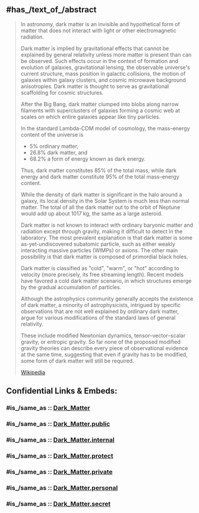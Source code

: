 


## #has_/text_of_/abstract 

> In astronomy, dark matter is an invisible and hypothetical form of matter 
> that does not interact with light or other electromagnetic radiation. 
> 
> Dark matter is implied by gravitational effects that cannot be explained by general relativity 
> unless more matter is present than can be observed. 
> Such effects occur in the context of formation and evolution of galaxies, gravitational lensing, 
> the observable universe's current structure, mass position in galactic collisions, 
> the motion of galaxies within galaxy clusters, and cosmic microwave background anisotropies. 
> Dark matter is thought to serve as gravitational scaffolding for cosmic structures.
>
> After the Big Bang, dark matter clumped into blobs along narrow filaments 
> with superclusters of galaxies forming a cosmic web 
> at scales on which entire galaxies appear like tiny particles.
>
> In the standard Lambda-CDM model of cosmology, the mass–energy content of the universe is 
> - 5% ordinary matter, 
> - 26.8% dark matter, and 
> - 68.2% a form of energy known as dark energy. 
> 
> Thus, dark matter constitutes 85% of the total mass, 
> while dark energy and dark matter constitute 95% of the total mass–energy content. 
> 
> While the density of dark matter is significant in the halo around a galaxy, 
> its local density in the Solar System is much less than normal matter. 
> The total of all the dark matter out to the orbit of Neptune 
> would add up about 1017 kg, the same as a large asteroid.
>
> Dark matter is not known to interact with ordinary baryonic matter and radiation except through gravity, 
> making it difficult to detect in the laboratory. 
> The most prevalent explanation is that dark matter is some as-yet-undiscovered subatomic particle, 
> such as either weakly interacting massive particles (WIMPs) or axions. 
> The other main possibility is that dark matter is composed of primordial black holes.
>
> Dark matter is classified as "cold", "warm", or "hot" 
> according to velocity (more precisely, its free streaming length). 
> Recent models have favored a cold dark matter scenario, 
> in which structures emerge by the gradual accumulation of particles.
>
> Although the astrophysics community generally accepts the existence of dark matter, 
> a minority of astrophysicists, intrigued by specific observations that are not well explained 
> by ordinary dark matter, argue for various modifications of the standard laws of general relativity. 
> 
> These include modified Newtonian dynamics, tensor–vector–scalar gravity, or entropic gravity. 
> So far none of the proposed modified gravity theories can describe every piece of observational evidence at the same time, 
> suggesting that even if gravity has to be modified, some form of dark matter will still be required.
>
> [Wikipedia](https://en.wikipedia.org/wiki/Dark%20matter) 


## Confidential Links & Embeds: 

### #is_/same_as :: [Dark_Matter](/_Standards/Astronomy/Dark_Matter.md) 

### #is_/same_as :: [Dark_Matter.public](/_public/Astronomy/Dark_Matter.public.md) 

### #is_/same_as :: [Dark_Matter.internal](/_internal/Astronomy/Dark_Matter.internal.md) 

### #is_/same_as :: [Dark_Matter.protect](/_protect/Astronomy/Dark_Matter.protect.md) 

### #is_/same_as :: [Dark_Matter.private](/_private/Astronomy/Dark_Matter.private.md) 

### #is_/same_as :: [Dark_Matter.personal](/_personal/Astronomy/Dark_Matter.personal.md) 

### #is_/same_as :: [Dark_Matter.secret](/_secret/Astronomy/Dark_Matter.secret.md)

